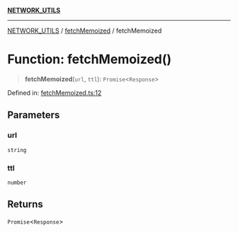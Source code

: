 [**NETWORK_UTILS**](../../README.md)

***

[NETWORK_UTILS](../../README.md) / [fetchMemoized](../README.md) / fetchMemoized

# Function: fetchMemoized()

> **fetchMemoized**(`url`, `ttl`): `Promise`\<`Response`\>

Defined in: [fetchMemoized.ts:12](https://github.com/dailker/everyutil/blob/9768d00ced16ec8f4705df34c2fe47f2b1b47121/src/network/fetchMemoized.ts#L12)

## Parameters

### url

`string`

### ttl

`number`

## Returns

`Promise`\<`Response`\>
